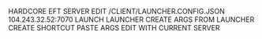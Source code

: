 
HARDCORE EFT SERVER
EDIT /CLIENT/LAUNCHER.CONFIG.JSON
	104.243.32.52:7070
	LAUNCH LAUNCHER
		CREATE ARGS FROM LAUNCHER
	CREATE SHORTCUT
		PASTE ARGS
	EDIT WITH CURRENT SERVER
